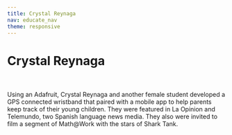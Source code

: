 ```yaml
---
title: Crystal Reynaga
nav: educate_nav
theme: responsive
---
```


<a id="top"></a>

# Crystal Reynaga

<br/>
<br/>
Using an Adafruit, Crystal Reynaga and another female student developed a GPS connected wristband that paired with a mobile app to help parents keep track of their young children. They were featured in La Opinion and Telemundo, two Spanish language news media. They also were invited to film a segment of Math@Work with the stars of Shark Tank.